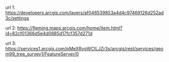 url 1:
https://developers.arcgis.com/layers/af046539853a4d4c97469126d252ad3c/settings

url 2:
https://fleming.maps.arcgis.com/home/item.html?id=82cf01366d5e4d0885d17fcf357d271d

url 3:
https://services1.arcgis.com/pMeXRvgWClLJZr3s/arcgis/rest/services/geom99_tree_survey1/FeatureServer/0
